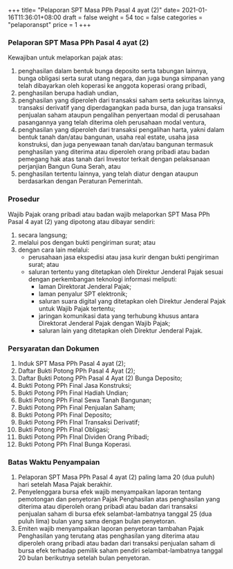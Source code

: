 +++
title= "Pelaporan SPT Masa PPh Pasal 4 ayat (2)"
date= 2021-01-16T11:36:01+08:00
draft = false
weight = 54
toc = false
categories = "pelaporanspt"
price = 1
+++
### Pelaporan SPT Masa PPh Pasal 4 ayat (2)
Kewajiban untuk melaporkan pajak atas:
1. penghasilan dalam bentuk bunga deposito serta tabungan lainnya, bunga obligasi serta surat utang negara, dan juga bunga simpanan yang telah dibayarkan oleh koperasi ke anggota koperasi orang pribadi,
2. penghasilan berupa hadiah undian,
3. penghasilan yang diperoleh dari transaksi saham serta sekuritas lainnya, transaksi derivatif yang diperdagangkan pada bursa, dan juga transaksi penjualan saham ataupun pengalihan penyertaan modal di perusahaan pasangannya yang telah diterima oleh perusahaan modal ventura,
4. penghasilan yang diperoleh dari transaksi pengalihan harta, yakni dalam bentuk tanah dan/atau bangunan, usaha real estate, usaha jasa konstruksi, dan juga penyewaan tanah dan/atau bangunan termasuk penghasilan yang diterima atau diperoleh orang pribadi atau badan pemegang hak atas tanah dari Investor terkait dengan pelaksanaan perjanjian Bangun Guna Serah, atau
5. penghasilan tertentu lainnya, yang telah diatur dengan ataupun berdasarkan dengan Peraturan Pemerintah.

### Prosedur
Wajib Pajak orang pribadi atau badan wajib melaporkan SPT Masa PPh Pasal 4 ayat (2) yang dipotong atau dibayar sendiri:
1. secara langsung;
2. melalui pos dengan bukti pengiriman surat; atau
3. dengan cara lain melalui: 
    - perusahaan jasa ekspedisi atau jasa kurir dengan bukti pengiriman surat; atau
    - saluran tertentu yang ditetapkan oleh Direktur Jenderal Pajak sesuai dengan perkembangan teknologi informasi meliputi:
        - laman Direktorat Jenderal Pajak;
        - laman penyalur SPT elektronik;
        - saluran suara digital yang ditetapkan oleh Direktur Jenderal Pajak untuk Wajib Pajak tertentu;
        - jaringan komunikasi data yang terhubung khusus antara Direktorat Jenderal Pajak dengan Wajib Pajak;
        - saluran lain yang ditetapkan oleh Direktur Jenderal Pajak.

### Persyaratan dan Dokumen
1. Induk SPT Masa PPh Pasal 4 ayat (2);
2. Daftar Bukti Potong PPh Pasal 4 Ayat (2);
3. Daftar Bukti Potong PPh Pasal 4 Ayat (2) Bunga Deposito;
4. Bukti Potong PPh Final Jasa Konstruksi;
5. Bukti Potong PPh Final Hadiah Undian;
6. Bukti Potong PPh Final Sewa Tanah Bangunan;
7. Bukti Potong PPh Final Penjualan Saham;
8. Bukti Potong PPh Final Deposito;
9. Bukti Potong PPh FInal Transaksi Derivatif;
10. Bukti Potong PPh FInal Obligasi;
11. Bukti Potong PPh FInal Dividen Orang Pribadi;
12. Bukti Potong PPh FInal Bunga Koperasi.

### Batas Waktu Penyampaian
1. Pelaporan SPT Masa PPh Pasal 4 ayat (2) paling lama 20 (dua puluh) hari setelah Masa Pajak berakhir.
2. Penyelenggara bursa efek wajib menyampaikan laporan tentang pemotongan dan penyetoran Pajak Penghasilan atas penghasilan yang diterima atau diperoleh orang pribadi atau badan dari transaksi penjualan saham di bursa efek selambat-lambatnya tanggal 25 (dua puluh lima) bulan yang sama dengan bulan penyetoran.
3. Emiten wajib menyampaikan laporan penyetoran tambahan Pajak Penghasilan yang terutang atas penghasilan yang diterima atau diperoleh orang pribadi atau badan dari transaksi penjualan saham di bursa efek terhadap pemilik saham pendiri selambat-lambatnya tanggal 20 bulan berikutnya setelah bulan penyetoran.
